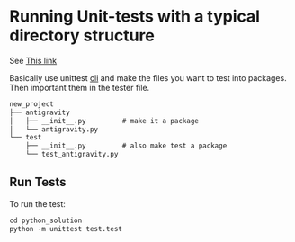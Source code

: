 # Running Unit-tests with a typical directory structure

See [This link](https://stackoverflow.com/questions/1896918/running-unittest-with-typical-test-directory-structure)

Basically use unittest [cli](https://docs.python.org/2/library/unittest.html#command-line-interface) and make the files you want to test into packages. Then important them in the tester file.

```txt
new_project
├── antigravity
│   ├── __init__.py         # make it a package
│   └── antigravity.py
└── test
    ├── __init__.py         # also make test a package
    └── test_antigravity.py

```

## Run Tests

To run the test:

```txt
cd python_solution
python -m unittest test.test
```
